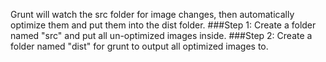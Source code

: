 Grunt will watch the src folder for image changes, then automatically optimize them and put them into the dist folder.
###Step 1: Create a folder named "src" and put all un-optimized images inside.
###Step 2: Create a folder named "dist" for grunt to output all optimized images to.
